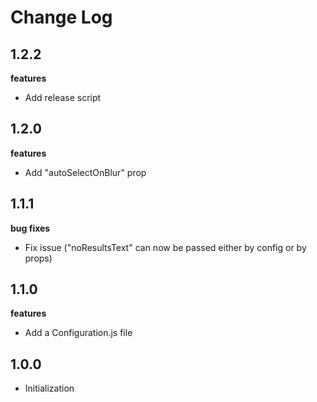 # Change Log

## 1.2.2
**features**
- Add release script

## 1.2.0
**features**
- Add "autoSelectOnBlur" prop

## 1.1.1
**bug fixes**
- Fix issue ("noResultsText" can now be passed either by config or by props)

## 1.1.0
**features**
- Add a Configuration.js file

## 1.0.0
- Initialization
